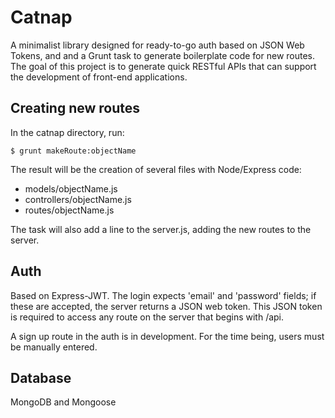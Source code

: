 Catnap
======

A minimalist library designed for ready-to-go auth based on JSON Web Tokens, and and a Grunt task to generate boilerplate code for new routes.  The goal of this project is to generate quick RESTful APIs that can support the development of front-end applications.

Creating new routes
-------------------
In the catnap directory, run:

	$ grunt makeRoute:objectName

The result will be the creation of several files with Node/Express code:

- models/objectName.js
- controllers/objectName.js
- routes/objectName.js

The task will also add a line to the server.js, adding the new routes to the server.

Auth
----
Based on Express-JWT.  The login expects 'email' and 'password' fields; if these are accepted, the server returns a JSON web token.  This JSON token is required to access any route on the server that begins with /api.


A sign up route in the auth is in development.  For the time being, users must be manually entered.

Database
--------
MongoDB and Mongoose
